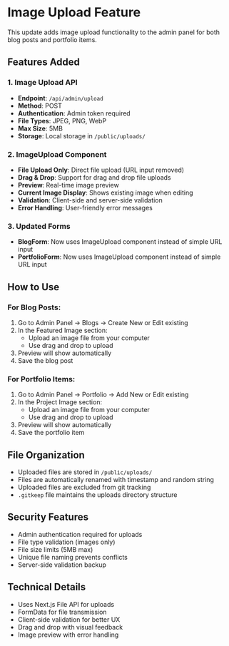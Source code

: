 # Image Upload Feature

This update adds image upload functionality to the admin panel for both blog posts and portfolio items.

## Features Added

### 1. Image Upload API
- **Endpoint**: `/api/admin/upload`
- **Method**: POST
- **Authentication**: Admin token required
- **File Types**: JPEG, PNG, WebP
- **Max Size**: 5MB
- **Storage**: Local storage in `/public/uploads/`

### 2. ImageUpload Component
- **File Upload Only**: Direct file upload (URL input removed)
- **Drag & Drop**: Support for drag and drop file uploads
- **Preview**: Real-time image preview
- **Current Image Display**: Shows existing image when editing
- **Validation**: Client-side and server-side validation
- **Error Handling**: User-friendly error messages

### 3. Updated Forms
- **BlogForm**: Now uses ImageUpload component instead of simple URL input
- **PortfolioForm**: Now uses ImageUpload component instead of simple URL input

## How to Use

### For Blog Posts:
1. Go to Admin Panel → Blogs → Create New or Edit existing
2. In the Featured Image section:
   - Upload an image file from your computer
   - Use drag and drop to upload
3. Preview will show automatically
4. Save the blog post

### For Portfolio Items:
1. Go to Admin Panel → Portfolio → Add New or Edit existing
2. In the Project Image section:
   - Upload an image file from your computer
   - Use drag and drop to upload
3. Preview will show automatically
4. Save the portfolio item

## File Organization
- Uploaded files are stored in `/public/uploads/`
- Files are automatically renamed with timestamp and random string
- Uploaded files are excluded from git tracking
- `.gitkeep` file maintains the uploads directory structure

## Security Features
- Admin authentication required for uploads
- File type validation (images only)
- File size limits (5MB max)
- Unique file naming prevents conflicts
- Server-side validation backup

## Technical Details
- Uses Next.js File API for uploads
- FormData for file transmission
- Client-side validation for better UX
- Drag and drop with visual feedback
- Image preview with error handling